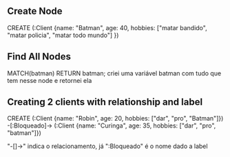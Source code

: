 ## Create Node

  CREATE (:Client {name: "Batman", age: 40, hobbies: ["matar bandido", "matar policia", "matar todo mundo"] })

## Find All Nodes

  MATCH(batman) RETURN batman;
   criei uma variável batman com tudo que tem nesse node e retornei ela

## Creating 2 clients with relationship and label

  CREATE (:Client {name: "Robin", age: 20, hobbies: ["dar", "pro", "Batman"]}) -[:Bloqueado]-> (:Client {name: "Curinga", age: 35, hobbies: ["dar", "pro", "batman"]})

  "-[]->" indica o relacionamento, já ":Bloqueado" é o nome dado a label
